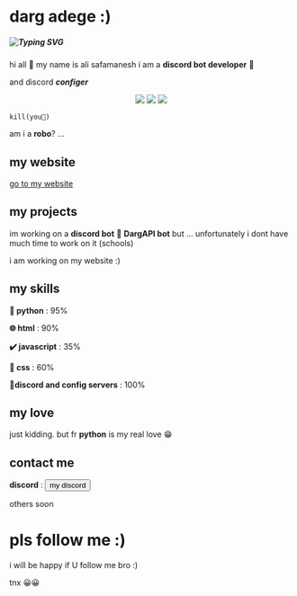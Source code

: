 # darg adege :)
##### ![Typing SVG](https://readme-typing-svg.demolab.com?font=Fira+Code&pause=1000&color=F70000&random=false&width=435&lines=discord+bot+developer;discord+configer;bale+bot+developer;telegram+bot+developer;frontend+developer;developed+for+develop+♥️)

hi all 👋
my name is ali safamanesh
i am a **discord bot developer** 🤖

and discord ***configer***

<p align="center">
  <p align="center">
  <img src="https://api.statusbadges.me/badge/status/898843614380163082?simple=true" />
  <img src="https://api.statusbadges.me/badge/status/898843614380163082?simple=true" />
  <img src="https://api.statusbadges.me/badge/status/898843614380163082?simple=true" />
</p>

```kill(you🫵)```

am i a __robo__? ...

## my website

<a href="https://daradege.github.io/">go to my website</a>

## my projects
im working on a **discord bot** 🤖
<b>DargAPI bot</b>
but ... unfortunately i dont have much time to work on it (schools)

i am working on my website :)

## my skills

**🐍 python** : 95%

**🌐 html** : 90%

**✔️ javascript** : 35%

**🎨 css** : 60%

**🔷discord and config servers** : 100%

## my love
just kidding.
but fr **python** is my real love 😁

## contact me

**discord** : <a href="https://discordapp.com/users/898843614380163082"><button>my discord</button></a>

others soon


# pls follow me :)
i will be happy if U follow me bro :)

tnx 😀😀
